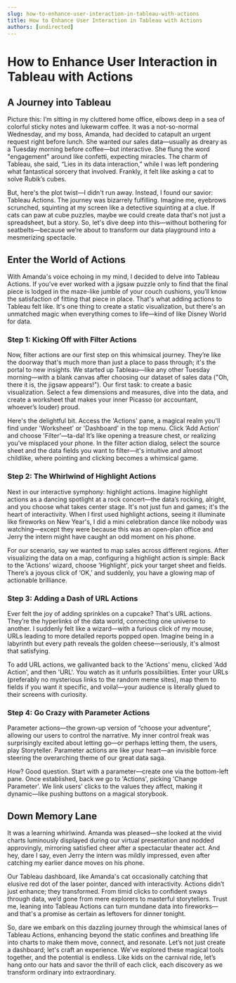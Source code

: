 ```yaml
---
slug: how-to-enhance-user-interaction-in-tableau-with-actions
title: How to Enhance User Interaction in Tableau with Actions
authors: [undirected]
---
```



# How to Enhance User Interaction in Tableau with Actions

## A Journey into Tableau

Picture this: I’m sitting in my cluttered home office, elbows deep in a sea of colorful sticky notes and lukewarm coffee. It was a not-so-normal Wednesday, and my boss, Amanda, had decided to catapult an urgent request right before lunch. She wanted our sales data—usually as dreary as a Tuesday morning before coffee—but interactive. She flung the word "engagement" around like confetti, expecting miracles. The charm of Tableau, she said, “Lies in its data interaction,” while I was left pondering what fantastical sorcery that involved. Frankly, it felt like asking a cat to solve Rubik’s cubes. 

But, here's the plot twist—I didn't run away. Instead, I found our savior: Tableau Actions. The journey was bizarrely fulfilling. Imagine me, eyebrows scrunched, squinting at my screen like a detective squinting at a clue. If cats can paw at cube puzzles, maybe we could create data that's not just a spreadsheet, but a story. So, let's dive deep into this—without bothering for seatbelts—because we’re about to transform our data playground into a mesmerizing spectacle. 

## Enter the World of Actions

With Amanda's voice echoing in my mind, I decided to delve into Tableau Actions. If you’ve ever worked with a jigsaw puzzle only to find that the final piece is lodged in the maze-like jumble of your couch cushions, you’ll know the satisfaction of fitting that piece in place. That's what adding actions to Tableau felt like. It's one thing to create a static visualization, but there's an unmatched magic when everything comes to life—kind of like Disney World for data. 

### Step 1: Kicking Off with Filter Actions

Now, filter actions are our first step on this whimsical journey. They’re like the doorway that's much more than just a place to pass through; it's the portal to new insights. We started up Tableau—like any other Tuesday morning—with a blank canvas after choosing our dataset of sales data ("Oh, there it is, the jigsaw appears!"). Our first task: to create a basic visualization. Select a few dimensions and measures, dive into the data, and create a worksheet that makes your inner Picasso (or accountant, whoever’s louder) proud.

Here's the delightful bit. Access the 'Actions' pane, a magical realm you'll find under 'Worksheet' or 'Dashboard' in the top menu. Click ‘Add Action’ and choose 'Filter'—ta-da! It’s like opening a treasure chest, or realizing you've misplaced your phone. In the filter action dialog, select the source sheet and the data fields you want to filter—it's intuitive and almost childlike, where pointing and clicking becomes a whimsical game. 

### Step 2: The Whirlwind of Highlight Actions

Next in our interactive symphony: highlight actions. Imagine highlight actions as a dancing spotlight at a rock concert—the data’s rocking, alright, and you choose what takes center stage. It's not just fun and games; it's the heart of interactivity. When I first used highlight actions, seeing it illuminate like fireworks on New Year's, I did a mini celebration dance like nobody was watching—except they were because this was an open-plan office and Jerry the intern might have caught an odd moment on his phone. 

For our scenario, say we wanted to map sales across different regions. After visualizing the data on a map, configuring a highlight action is simple: Back to the 'Actions' wizard, choose 'Highlight', pick your target sheet and fields. There’s a joyous click of ‘OK,’ and suddenly, you have a glowing map of actionable brilliance.

### Step 3: Adding a Dash of URL Actions

Ever felt the joy of adding sprinkles on a cupcake? That's URL actions. They’re the hyperlinks of the data world, connecting one universe to another. I suddenly felt like a wizard—with a furious click of my mouse, URLs leading to more detailed reports popped open. Imagine being in a labyrinth but every path reveals the golden cheese—seriously, it's almost that satisfying.

To add URL actions, we gallivanted back to the 'Actions' menu, clicked 'Add Action', and then 'URL'. You watch as it unfurls possibilities. Enter your URLs (preferably no mysterious links to the random meme sites), map them to fields if you want it specific, and voila!—your audience is literally glued to their screens with curiosity.

### Step 4: Go Crazy with Parameter Actions

Parameter actions—the grown-up version of “choose your adventure”, allowing our users to control the narrative. My inner control freak was surprisingly excited about letting go—or perhaps letting them, the users, play Storyteller. Parameter actions are like your heart—an invisible force steering the overarching theme of our great data saga.

How? Good question. Start with a parameter—create one via the bottom-left pane. Once established, back we go to 'Actions', picking 'Change Parameter'. We link users’ clicks to the values they affect, making it dynamic—like pushing buttons on a magical storybook.

## Down Memory Lane

It was a learning whirlwind. Amanda was pleased—she looked at the vivid charts luminously displayed during our virtual presentation and nodded approvingly, mirroring satisfied cheer after a spectacular theater act. And hey, dare I say, even Jerry the intern was mildly impressed, even after catching my earlier dance moves on his phone. 

Our Tableau dashboard, like Amanda's cat occasionally catching that elusive red dot of the laser pointer, danced with interactivity. Actions didn’t just enhance; they transformed. From timid clicks to confident sways through data, we’d gone from mere explorers to masterful storytellers. Trust me, leaning into Tableau Actions can turn mundane data into fireworks—and that's a promise as certain as leftovers for dinner tonight.

So, dare we embark on this dazzling journey through the whimsical lanes of Tableau Actions, enhancing beyond the static confines and breathing life into charts to make them move, connect, and resonate. Let’s not just create a dashboard; let's craft an experience. We've explored these magical tools together, and the potential is endless. Like kids on the carnival ride, let’s hang onto our hats and savor the thrill of each click, each discovery as we transform ordinary into extraordinary.
```
